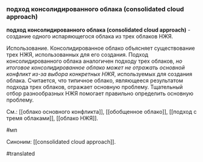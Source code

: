 ### подход консолидированного облака (consolidated cloud approach)

**подход консолидированного облака (consolidated cloud approach)** - создание одного испаряющегося облака из трех облаков НЖЯ.

Использование. Консолидированное облако объясняет существование трех НЖЯ, использованных для его создания. Подход консолидированного облака аналогичен подходу трех облаков, *но итоговое консолидированное облако может не отражать основной конфликт из-за выбора конкретных НЖЯ*, используемых для создания облака. Считается, что типичное облако, являющееся результатом подхода трех облаков, отражает основную проблему. Тщательный отбор разнообразных НЖЯ помогает правильно определить основную проблему.

См.: [[облако основного конфликта]], [[обобщенное облако]], [[подход с тремя облаками]], [[облако НЖЯ]].

#мп

Синоним: [[consolidated cloud approach]].

#translated
